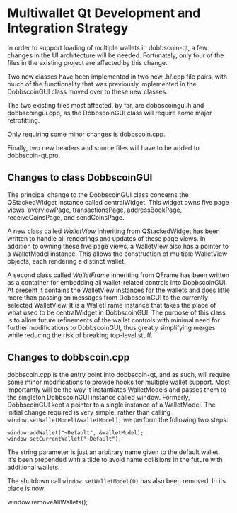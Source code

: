 Multiwallet Qt Development and Integration Strategy
===================================================

In order to support loading of multiple wallets in dobbscoin-qt, a few changes in the UI architecture will be needed.
Fortunately, only four of the files in the existing project are affected by this change.

Two new classes have been implemented in two new .h/.cpp file pairs, with much of the functionality that was previously
implemented in the DobbscoinGUI class moved over to these new classes.

The two existing files most affected, by far, are dobbscoingui.h and dobbscoingui.cpp, as the DobbscoinGUI class will require
some major retrofitting.

Only requiring some minor changes is dobbscoin.cpp.

Finally, two new headers and source files will have to be added to dobbscoin-qt.pro.

Changes to class DobbscoinGUI
---------------------------
The principal change to the DobbscoinGUI class concerns the QStackedWidget instance called centralWidget.
This widget owns five page views: overviewPage, transactionsPage, addressBookPage, receiveCoinsPage, and sendCoinsPage.

A new class called *WalletView* inheriting from QStackedWidget has been written to handle all renderings and updates of
these page views. In addition to owning these five page views, a WalletView also has a pointer to a WalletModel instance.
This allows the construction of multiple WalletView objects, each rendering a distinct wallet.

A second class called *WalletFrame* inheriting from QFrame has been written as a container for embedding all wallet-related
controls into DobbscoinGUI. At present it contains the WalletView instances for the wallets and does little more than passing on messages
from DobbscoinGUI to the currently selected WalletView. It is a WalletFrame instance
that takes the place of what used to be centralWidget in DobbscoinGUI. The purpose of this class is to allow future
refinements of the wallet controls with minimal need for further modifications to DobbscoinGUI, thus greatly simplifying
merges while reducing the risk of breaking top-level stuff.

Changes to dobbscoin.cpp
----------------------
dobbscoin.cpp is the entry point into dobbscoin-qt, and as such, will require some minor modifications to provide hooks for
multiple wallet support. Most importantly will be the way it instantiates WalletModels and passes them to the
singleton DobbscoinGUI instance called window. Formerly, DobbscoinGUI kept a pointer to a single instance of a WalletModel.
The initial change required is very simple: rather than calling `window.setWalletModel(&walletModel);` we perform the
following two steps:

	window.addWallet("~Default", &walletModel);
	window.setCurrentWallet("~Default");

The string parameter is just an arbitrary name given to the default wallet. It's been prepended with a tilde to avoid name collisions in the future with additional wallets.

The shutdown call `window.setWalletModel(0)` has also been removed. In its place is now:

window.removeAllWallets();
